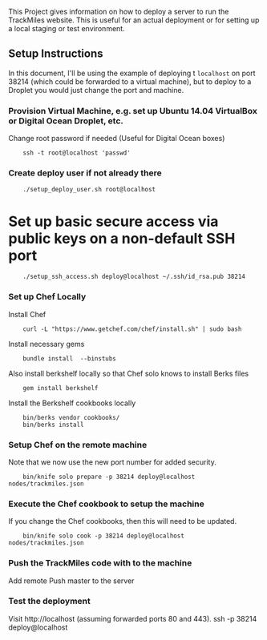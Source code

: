 This Project gives information on how to deploy a server to run the TrackMiles website.
This is useful for an actual deployment or for setting up a local staging or test environment.

## Setup Instructions

In this document, I'll be using the example of deploying t `localhost` on port 38214 (which could
be forwarded to a virtual machine), but to deploy to a Droplet you would just change the port and machine.

### Provision Virtual Machine, e.g. set up Ubuntu 14.04 VirtualBox or Digital Ocean Droplet, etc.
Change root password if needed (Useful for Digital Ocean boxes)

        ssh -t root@localhost 'passwd'

### Create deploy user if not already there

        ./setup_deploy_user.sh root@localhost

# Set up basic secure access via public keys on a non-default SSH port

        ./setup_ssh_access.sh deploy@localhost ~/.ssh/id_rsa.pub 38214

### Set up Chef Locally
Install Chef

        curl -L "https://www.getchef.com/chef/install.sh" | sudo bash

Install necessary gems

        bundle install  --binstubs

Also install berkshelf locally so that Chef solo knows to install Berks files

        gem install berkshelf

Install the Berkshelf cookbooks locally

        bin/berks vendor cookbooks/
        bin/berks install

### Setup Chef on the remote machine

Note that we now use the new port number for added security.

        bin/knife solo prepare -p 38214 deploy@localhost nodes/trackmiles.json

### Execute the Chef cookbook to setup the machine

If you change the Chef cookbooks, then this will need to be updated.

        bin/knife solo cook -p 38214 deploy@localhost nodes/trackmiles.json

### Push the TrackMiles code with to the machine

Add remote
Push master to the server

### Test the deployment

Visit http://localhost (assuming forwarded ports 80 and 443).
ssh -p 38214 deploy@localhost
